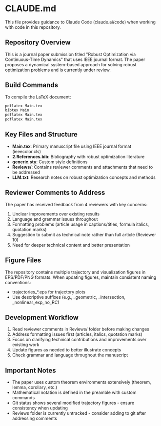 # CLAUDE.md

This file provides guidance to Claude Code (claude.ai/code) when working with code in this repository.

## Repository Overview
This is a journal paper submission titled "Robust Optimization via Continuous-Time Dynamics" that uses IEEE journal format. The paper proposes a dynamical system-based approach for solving robust optimization problems and is currently under review.

## Build Commands
To compile the LaTeX document:
```bash
pdflatex Main.tex
bibtex Main
pdflatex Main.tex
pdflatex Main.tex
```

## Key Files and Structure
- **Main.tex**: Primary manuscript file using IEEE journal format (ieeecolor.cls)
- **2.References.bib**: Bibliography with robust optimization literature
- **generic.sty**: Custom style definitions
- **Reviews/**: Contains reviewer comments and attachments that need to be addressed
- **LLM.txt**: Research notes on robust optimization concepts and methods

## Reviewer Comments to Address
The paper has received feedback from 4 reviewers with key concerns:
1. Unclear improvements over existing results
2. Language and grammar issues throughout
3. Formatting problems (article usage in captions/titles, formula italics, quotation marks)
4. Suggestion to submit as technical note rather than full article (Reviewer 10)
5. Need for deeper technical content and better presentation

## Figure Files
The repository contains multiple trajectory and visualization figures in EPS/PDF/PNG formats. When updating figures, maintain consistent naming conventions:
- trajectories_*.eps for trajectory plots
- Use descriptive suffixes (e.g., _geometric, _intersection, _nonlinear_exp_no_RC)

## Development Workflow
1. Read reviewer comments in Reviews/ folder before making changes
2. Address formatting issues first (articles, italics, quotation marks)
3. Focus on clarifying technical contributions and improvements over existing work
4. Update figures as needed to better illustrate concepts
5. Check grammar and language throughout the manuscript

## Important Notes
- The paper uses custom theorem environments extensively (theorem, lemma, corollary, etc.)
- Mathematical notation is defined in the preamble with custom commands
- Git status shows several modified trajectory figures - ensure consistency when updating
- Reviews folder is currently untracked - consider adding to git after addressing comments